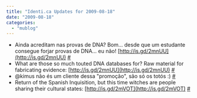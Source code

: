 ```yaml
---
title: "Identi.ca Updates for 2009-08-18"
date: "2009-08-18"
categories: 
  - "mublog"
---
```


- Ainda acreditam nas provas de DNA? Bom... desde que um estudante consegue forjar provas de DNA... eu não! [http://is.gd/2mnUU](http://is.gd/2mnUU) [#](http://identi.ca/notice/8337690)
- What are those so much touted DNA databases for? Raw material for fabricating evidence: [http://is.gd/2mnUU](http://is.gd/2mnUU) [#](http://identi.ca/notice/8338054)
- @kimus não és um cliente dessa "promoção", são só os totós :) [#](http://identi.ca/notice/8343400)
- Return of the Spanish Inquisition, but this time witches are people sharing their cultural states: [http://is.gd/2mVOT](http://is.gd/2mVOT) [#](http://identi.ca/notice/8361563)
